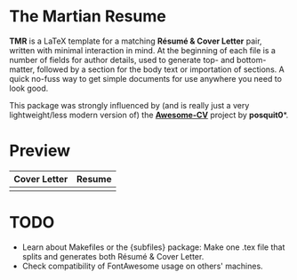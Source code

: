 # The Martian Resume
**TMR** is a LaTeX template for a matching **Résumé & Cover Letter** pair, written with minimal interaction in mind. At the beginning of each file is a number of fields for author details, used to generate top- and bottom-matter, followed by a section for the body text or importation of sections. A quick no-fuss way to get simple documents for use anywhere you need to look good.

This package was strongly influenced by (and is really just a very lightweight/less modern version of) the [**Awesome-CV**](https://github.com/posquit0/Awesome-CV) project by **posquit0***.

# Preview
| Cover Letter | Resume|
|:---:|:---:|
|   |  |

# TODO
- Learn about Makefiles or the {subfiles} package: Make one .tex file that splits and generates both Résumé & Cover Letter.
- Check compatibility of FontAwesome usage on others' machines.
